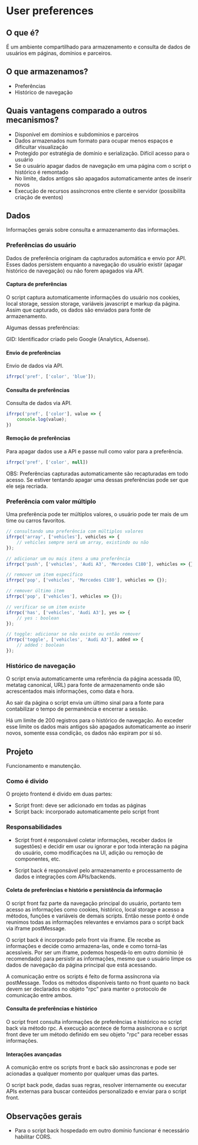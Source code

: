 
# User preferences


## O que é?

É um ambiente compartilhado para armazenamento e consulta de dados de usuários em páginas, domínios e parceiros.


## O que armazenamos?

- Preferências
- Histórico de navegação


## Quais vantagens comparado a outros mecanismos?

- Disponível em domínios e subdominios e parceiros
- Dados armazenados num formato para ocupar menos espaços e dificultar visualização
- Protegido por estratégia de domínio e serialização. Difícil acesso para o usuário
- Se o usuário apagar dados de navegação em uma página com o script o histórico é remontado
- No limite, dados antigos são apagados automaticamente antes de inserir novos
- Execução de recursos assíncronos entre cliente e servidor (possibilita criação de eventos)


## Dados

Informações gerais sobre consulta e armazenamento das informações.


### Preferências do usuário

Dados de preferência originam da capturados automática e envio por API. Esses dados persistem enquanto a navegação do usuário existir (apagar histórico de navegação) ou não forem apagados via API.

#### Captura de preferências

O script captura automaticamente informações do usuário nos cookies, local storage, session storage, variáveis javascript e markup da página. Assim que capturado, os dados são enviados para fonte de armazenamento.

Algumas dessas preferências:

GID: Identificador criado pelo Google (Analytics, Adsense).


#### Envio de preferências

Envio de dados via API.

```js
ifrrpc('pref', ['color', 'blue']);
```

#### Consulta de preferências

Consulta de dados via API.

```js
ifrrpc('pref', ['color'], value => {
    console.log(value);
})
```

#### Remoção de preferências

Para apagar dados use a API e passe null como valor para a preferência.

```js
ifrrpc('pref', ['color', null])
```

OBS: Preferências capturadas automaticamente são recapturadas em todo acesso.
Se estiver tentando apagar uma dessas preferências pode ser que ele seja recriada.


### Preferência com valor múltiplo

Uma preferência pode ter múltiplos valores, o usuário pode ter mais de um time ou carros favoritos.

```js
// consultando uma preferência com múltiplos valores
ifrrpc('array', ['vehicles'], vehicles => {
    // vehicles sempre será um array, existindo ou não
});

// adicionar um ou mais itens a uma preferência
ifrrpc('push', ['vehicles', 'Audi A3', 'Mercedes C180'], vehicles => {});

// remover um item específico
ifrrpc('pop', ['vehicles', 'Mercedes C180'], vehicles => {});

// remover último item
ifrrpc('pop', ['vehicles'], vehicles => {});

// verificar se um item existe
ifrrpc('has', ['vehicles', 'Audi A3'], yes => {
    // yes : boolean
});

// toggle: adicionar se não existe ou então remover
ifrrpc('toggle', ['vehicles', 'Audi A3'], added => {
    // added : boolean
});
```


### Histórico de navegação

O script envia automaticamente uma referência da página acessada (ID, metatag canonical, URL) para fonte de armazenamento onde são acrescentados mais informações, como data e hora.

Ao sair da página o script envia um último sinal para a fonte para contabilizar o tempo de permanência e encerrar a sessão.

Há um limite de 200 registros para o histórico de navegação. Ao exceder esse limite os dados mais antigos são apagados automaticamente ao inserir novos, somente essa condição, os dados não expiram por si só.


## Projeto

Funcionamento e manutenção.


### Como é divido

O projeto frontend é divido em duas partes:

- Script front: deve ser adicionado em todas as páginas
- Script back: incorporado automaticamente pelo script front


### Responsabilidades

- Script front é responsável coletar informações, receber dados (e sugestões) e decidir em usar ou ignorar e por toda interação na página do usuário, como modificações na UI, adição ou remoção de componentes, etc.

- Script back é responsável pelo armazenamento e processamento de dados e integrações com APIs/backends.

#### Coleta de preferências e histório e persistência da informação

O script front faz parte da navegação principal do usuário, portanto tem acesso as informações como cookies, histórico, local storage e acesso a métodos, funções e variáveis de demais scripts. Então nesse ponto é onde reunimos todas as informações relevantes e enviamos para o script back via iframe postMessage.

O script back é incorporado pelo front via iframe. Ele recebe as informações e decide como armazena-las, onde e como torná-las acessíveis. Por ser um iframe, podemos hospedá-lo em outro domínio (é recomendado) para persistir as informações, mesmo que o usuário limpe os dados de navegação da página principal que está acessando.

A comunicação entre os scripts é feito de forma assíncrona via postMessage. Todos os métodos disponíveis tanto no front quanto no back devem ser declarados no objeto "rpc" para manter o protocolo de comunicação entre ambos.


#### Consulta de preferências e histórico

O script front consulta informações de preferências e histórico no script back via método rpc. A execução acontece de forma assíncrona e o script front deve ter um método definido em seu objeto "rpc" para receber essas informações.


#### Interações avançadas

A comunição entre os scripts front e back são assíncronas e pode ser acionadas a qualquer momento por qualquer umas das partes.

O script back pode, dadas suas regras, resolver internamente ou executar APIs externas para buscar conteúdos personalizado e enviar para o script front.


## Observações gerais

- Para o script back hospedado em outro domínio funcionar é necessário habilitar CORS.
